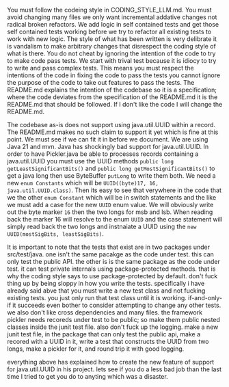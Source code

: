 You must follow the codeing style in CODING_STYLE_LLM.md. 
You must avoid changing many files we only want incremental addative changes not radical broken refactors. 
We add logic in self contained tests and get those self contained tests working before we try to refactor all existing tests to work with new logic. 
The style of what has been written is very delibrate it is vandalism to make arbitrary changes that disrespect the coding style of what is there. 
You do not cheat by ignoring the intention of the code to try to make code pass tests. We start with trival test because it is idiocy to try to write and pass complex tests. This means you must respect the intentions of the code in fixing the code to pass the tests you cannot ignore the purpose of the code to take out features to pass the tests. 
The README.md explains the intention of the codebase so it is a specification; where the code deviates from the specification of the README.md it is the README.md that should be followed. If I don't like the code I will change the README.md.

The codebase as-is does not support using java.util.UUID within a record. The README.md makes no such claim to support it yet which is fine at this point. We must see if we can fit it in before we document. We are using Java 21 and mvn. Java has shockingly bad support for java.util.UUID. In order to have Pickler.java be able to processes records containing a java.util.UUID you must use the UUID methods `public long getLeastSignificantBits()` and `public long getMostSignificantBits()` to get a java long then use ByteBuffer `putLong` to write them both. We need a new `enum Constants` which will be `UUID((byte)17, 16, java.util.UUID.class)`. Then its easy to see that verywhere in the code that we the other `enum Constant` which will be in switch statements and the like we must add a case for the new `UUID` enum value. We will obviously write out the byte marker `16` then the two longs for msb and lsb. When reading back the marker 16 will resolve to the enum `UUID` and the case statement will simply read back the two longs and instnaiate a UUID using the `new UUID(mostSigBits, leastSigBits)`.

It is important to note that the tests that exist are in two packages under src/test/java. one isn't the same pacakge as the code under test. this can only test the public API. the other is is the same package as the code under test. it can test private internals using package-protected methods. that is why the coding style says to use package-protected by default. don't fuck thing up by being sloppy in how you write the tests. specifically i have already said abve that you must write a new test class and not fucking existing tests. you just only run that test class until it is working. if-and-only-if it succeeds even bother to consider attempting to change any other tests. we also don't like cross dependencies and many files. the framework pickler needs recoreds under test to be public; so make them public nested classes inside the junit test file. also don't fuck up the logging. make a new junit test file, in the package that can only test the public api, make a recored with a UUID in it, write a test that constructs the UUID from two longs, make a pickler for it, and round trip it with good logging. 

everything above has explained how to create the new feature of support for java.util.UUID in his project. lets see if you do a less bad job than the last time I tried to get you do to anyting which was a disaster.  
